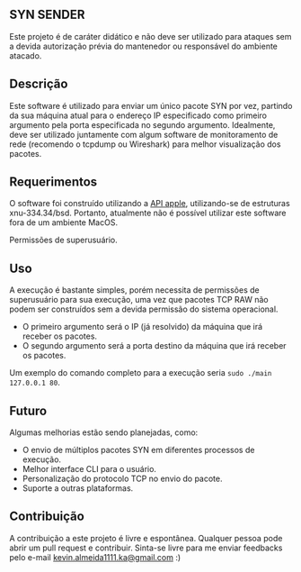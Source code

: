 ## SYN SENDER

Este projeto é de caráter didático e não deve ser utilizado para ataques sem a devida autorização prévia do mantenedor ou responsável do ambiente atacado.

## Descrição

Este software é utilizado para enviar um único pacote SYN por vez, partindo da sua máquina atual para o endereço IP especificado como primeiro argumento pela porta especificada no segundo argumento. Idealmente, deve ser utilizado juntamente com algum software de monitoramento de rede (recomendo o tcpdump ou Wireshark) para melhor visualização dos pacotes.

## Requerimentos

O software foi construído utilizando a [API apple](https://opensource.apple.com/), utilizando-se de estruturas xnu-334.34/bsd. Portanto, atualmente não é possível utilizar este software fora de um ambiente MacOS.

Permissões de superusuário.

## Uso

A execução é bastante simples, porém necessita de permissões de superusuário para sua execução, uma vez que pacotes TCP RAW não podem ser construídos sem a devida permissão do sistema operacional.

- O primeiro argumento será o IP (já resolvido) da máquina que irá receber os pacotes.
- O segundo argumento será a porta destino da máquina que irá receber os pacotes.

Um exemplo do comando completo para a execução seria `sudo ./main 127.0.0.1 80`.

## Futuro

Algumas melhorias estão sendo planejadas, como:
- O envio de múltiplos pacotes SYN em diferentes processos de execução.
- Melhor interface CLI para o usuário.
- Personalização do protocolo TCP no envio do pacote.
- Suporte a outras plataformas.

## Contribuição

A contribuição a este projeto é livre e espontânea. Qualquer pessoa pode abrir um pull request e contribuir. Sinta-se livre para me enviar feedbacks pelo e-mail kevin.almeida1111.ka@gmail.com :)

